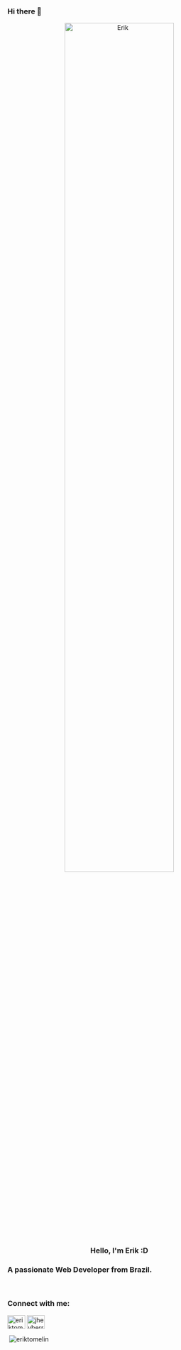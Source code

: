 ### Hi there 👋

<div align="center">
<img src="group.png" alt="Erik" width="70%" align="center"/>
</div>
<h3 align="center">Hello, I'm Erik :D </h3>
<h3>A passionate Web Developer from Brazil.</h3>

</br>

<p align="left">
<h3 align="left">Connect with me:</h3>
<a href="https://www.linkedin.com/in/erik-gustavo-tomelin-8043141ba/" target="blank"><img align="center" src="https://www.flaticon.com/svg/static/icons/svg/1409/1409945.svg" alt="eriktomelin" height="30" width="40" /></a>
<a href="https://www.instagram.com/erik_tomelin/?hl=pt-br" target="blank"><img align="center" src="https://www.flaticon.com/svg/static/icons/svg/1409/1409946.svg" alt="jheyberry" height="30" width="40" /></a>
</p>

<p>&nbsp;<img align="center" src="https://github-readme-stats.vercel.app/api?username=erik-tomelin&show_icons=true" alt="eriktomelin" /></p>
